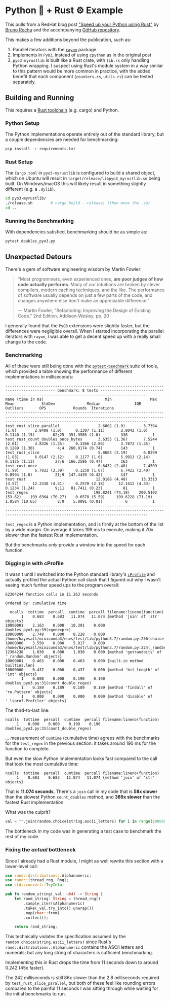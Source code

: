 # **Python** 🐍 + **Rust** ⚙️ Example

This pulls from a RedHat blog post ["Speed up your Python using Rust"](https://developers.redhat.com/blog/2017/11/16/speed-python-using-rust/)
by [Bruno Rocha](https://developers.redhat.com/blog/author/brocha/) and the accompanying [GitHub repository](https://github.com/rochacbruno/rust-python-example/).

This makes a few additions beyond the publication, such as:

1. Parallel iterators with the [`rayon`](https://crates.io/crates/rayon) package
2. Implements in `PyO3`, instead of using `cpython` as in the original post
3. `pyo3-myrustlib` is built like a Rust crate, with `lib.rs` only handling Python wrapping.
  I suspect using Rust's module system in a way similar to this pattern would be more common in
  practice, with the added benefit that each component (`counters.rs`, `utils.rs`)
  can be tested separately.

## Building and Running

This requires a [Rust toolchain](https://www.rust-lang.org/tools/install)
(e.g. cargo) and Python.

### Python Setup

The Python implementations operate entirely out of the standard library, but
a couple dependencies are needed for benchmarking:

```bash
pip install -r requirements.txt
```

### Rust Setup

The `Cargo.toml` in `pyo3-myrustlib` is configured to build a shared object,
which on Ubuntu will result in `target/release/libpyo3_myrustlib.so` being
built. On Windows/macOS this will likely result in something slightly different
(e.g. a `.dylib`).

```bash
cd pyo3-myrustlib/
./release.sh        # cargo build --release; (then move the .so)
cd ..
```

### Running the Benchmarking

With dependencies satisfied, benchmarking should be as simple as:

```bash
pytest doubles_pyo3.py
```

## Unexpected Detours

There's a gem of software engineering wisdom by Martin Fowler:

> "Most programmers, even experienced ones, **are poor judges of how code actually
> performs**. Many of our intuitions are broken by clever compilers, modern
> caching techniques, and the like. The performance of software usually depends
> on just a few parts of the code, and changes anywhere else don't make an
> appreciable difference."
>
> &mdash; Martin Fowler, "Refactoring: Improving the Design of Existing Code." 2nd Edition. Addison-Wesley. pp. 20

I generally found that the `PyO3` extensions were slightly faster, but the
differences were negligible overall. When I started incorporating the
parallel iterators with `rayon`, I was able to get a decent speed up with a
really small change to the code.

### Benchmarking

All of these were still being done with the
[`pytest-benchmark`](https://pytest-benchmark.readthedocs.io/en/latest/)
suite of tools, which provided a table showing the performance of different
implementations in milliseconds:

```console
-------------------------------------------------------------------------------------------- benchmark: 8 tests -------------------------------------------------------------------------------------------
Name (time in ms)                           Min                 Max                Mean            StdDev              Median               IQR            Outliers       OPS            Rounds  Iterations
-----------------------------------------------------------------------------------------------------------------------------------------------------------------------------------------------------------
test_rust_slice_parallel                 2.6802 (1.0)        3.7394 (1.0)        2.8409 (1.0)      0.1307 (1.11)       2.8042 (1.0)      0.1140 (1.15)        62;25  351.9985 (1.0)         338           1
test_rust_count_doubles_once_bytes       3.6355 (1.36)       7.5244 (2.01)       3.8326 (1.35)     0.3366 (2.86)       3.7873 (1.35)     0.1289 (1.30)          4;4  260.9174 (0.74)        143           1
test_rust_slice                          5.8683 (2.19)       6.8399 (1.83)       6.0147 (2.12)     0.1177 (1.0)        5.9913 (2.14)     0.1125 (1.13)         27;6  166.2586 (0.47)        163           1
test_rust_once                           6.6432 (2.48)       7.4509 (1.99)       6.7822 (2.39)     0.1258 (1.07)       6.7422 (2.40)     0.0994 (1.0)          21;9  147.4439 (0.42)        147           1
test_rust                               12.0188 (4.48)      13.3313 (3.57)      12.2338 (4.31)     0.2570 (2.18)      12.1412 (4.33)     0.1234 (1.24)         9;11   81.7411 (0.23)         81           1
test_regex                             198.8241 (74.18)    200.5102 (53.62)    199.6364 (70.27)    0.6578 (5.59)     199.6228 (71.19)    1.0584 (10.65)         2;0    5.0091 (0.01)          6           1
-----------------------------------------------------------------------------------------------------------------------------------------------------------------------------------------------------------
```

`test_regex` is a Python implementation, and is firmly at the bottom of the list
by a wide margin. On average it takes 199 ms
to execute, making it 70x slower than the fastest Rust implementation.

But the benchmarks *only* provide a window into the speed for each function.

### Digging in with cProfile

It wasn't until I switched into the Python standard library's
[`cProfile`](https://docs.python.org/3/library/profile.html) and actually
profiled the actual Python call stack that I figured out why I wasn't seeing
much further speed ups to the program overall:

```console
62304244 function calls in 11.263 seconds

Ordered by: cumulative time

  ncalls  tottime  percall  cumtime  percall filename:lineno(function)
       1    0.683    0.683   11.074   11.074 {method 'join' of 'str' objects}
10000001    2.163    0.000   10.391    0.000 doubles_pyo3.py:39(<genexpr>)
10000000    2.748    0.000    8.228    0.000 /home/hayesall/miniconda3/envs/test/lib/python3.7/random.py:256(choice)
10000000    3.550    0.000    5.017    0.000 /home/hayesall/miniconda3/envs/test/lib/python3.7/random.py:224(_randbelow)
12304238    1.030    0.000    1.030    0.000 {method 'getrandbits' of '_random.Random' objects}
10000001    0.463    0.000    0.463    0.000 {built-in method builtins.len}
10000000    0.437    0.000    0.437    0.000 {method 'bit_length' of 'int' objects}
       1    0.000    0.000    0.190    0.190 doubles_pyo3.py:31(count_double_regex)
       1    0.189    0.189    0.189    0.189 {method 'findall' of 're.Pattern' objects}
       1    0.000    0.000    0.000    0.000 {method 'disable' of '_lsprof.Profiler' objects}
```

The third-to-last line:

```console
ncalls  tottime  percall  cumtime  percall filename:lineno(function)
     1    0.000    0.000    0.190    0.190 doubles_pyo3.py:31(count_double_regex)
```

... measurement of `cumtime` (cumulative time) agrees with the benchmarks for
the `test_regex` in the previous section: it takes around 190 ms for the
function to complete.

But even the slow Python implementation looks fast compared to the call that
took the most cumulative time:

```console
ncalls  tottime  percall  cumtime  percall filename:lineno(function)
     1    0.683    0.683   11.074   11.074 {method 'join' of 'str' objects}
```

That is **11.074 seconds**. There's a `join` call in my code that is
**58x slower** than the slowest Python `count_doubles` method, and
**389x slower** than the fastest Rust implementation.

What was the culprit?

```python
val = "".join(random.choice(string.ascii_letters) for i in range(10000000))
```

The bottleneck in my code was in generating a test case to benchmark the rest
of my code.

### Fixing the *actual* bottleneck

Since I already had a Rust module, I might as well rewrite this section with a
lower-level call:

```rust
use rand::distributions::Alphanumeric;
use rand::{thread_rng, Rng};
use std::convert::TryInto;

pub fn random_string(_val: u64) -> String {
    let rand_string: String = thread_rng()
        .sample_iter(&Alphanumeric)
        .take(_val.try_into().unwrap())
        .map(char::from)
        .collect();

    return rand_string;
```

This technically violates the specification assumed by the
`random.choice(string.ascii_letters)` since Rust's
`rand::distributions::Alphanumeric` contains the ASCII letters and numerals;
but any long string of characters is sufficient benchmarking.

Implementing this in Rust drops the time from 11 seconds down to around
0.242 (45x faster).

The 242 milliseconds is still 86x slower than the 2.8 milliseconds required
by `test_rust_slice_parallel`, but both of these feel like rounding errors
compared to the painful 11 seconds I was sitting through while waiting for the
initial benchmarks to run.
